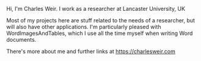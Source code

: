Hi, I'm Charles Weir. I work as a researcher at Lancaster University, UK

Most of my projects here are stuff related to the needs of a researcher, but will also have other applications. I'm particularly pleased with WordImagesAndTables, which I 
use all the time myself when writing Word documents.

There's more about me and further links at https://charlesweir.com

<!---
charlesweir/charlesweir is a ✨ special ✨ repository because its `README.md` (this file) appears on your GitHub profile.
You can click the Preview link to take a look at your changes.
--->
